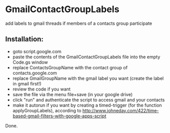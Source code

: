 # GmailContactGroupLabels
add labels to gmail threads if members of a contacts group participate

## Installation: 

- goto script.google.com
- paste the contents of the GmailContactGroupLabels file into the empty Code.gs window
- replace ContactsGroupName with the contact group of contacts.google.com 
- replace GmailGroupName with the gmail label you want (create the label in gmail first!) 
- review the code if you want
- save the file via the menu file+save (in your google drive)
- click "run" and authenticate the script to access gmail and your contacts
- make it autorun if you want by creating a timed-trigger (for the function applyGroupLabels), according to http://www.johneday.com/422/time-based-gmail-filters-with-google-apps-script

Done.
